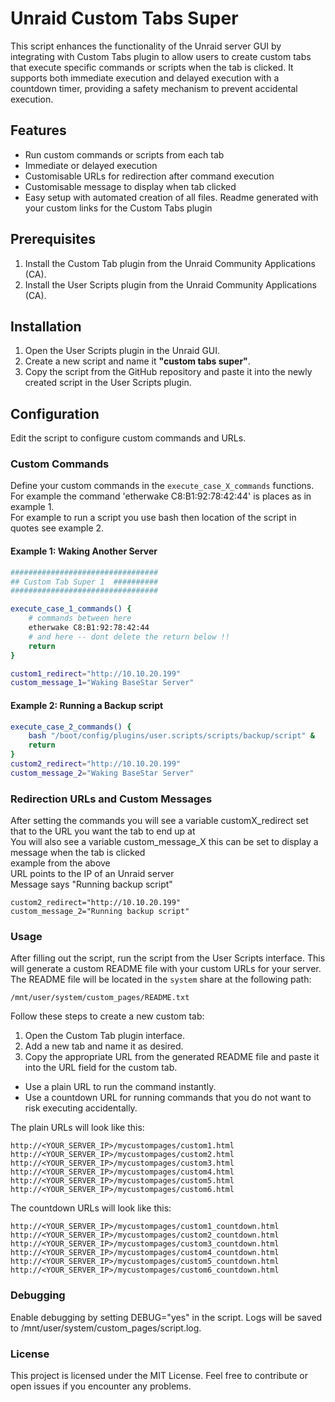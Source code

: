 # Unraid Custom Tabs Super

This script enhances the functionality of the Unraid server GUI by integrating with Custom Tabs plugin to allow users to create custom tabs that execute specific commands or scripts when the tab is clicked. It supports both immediate execution and delayed execution with a countdown timer, providing a safety mechanism to prevent accidental execution.

## Features

- Run custom commands or scripts from each tab
- Immediate or delayed execution
- Customisable URLs for redirection after command execution
- Customisable message to display when tab clicked
- Easy setup with automated creation of all files. Readme generated with your custom links for the Custom Tabs plugin

## Prerequisites

1. Install the Custom Tab plugin from the Unraid Community Applications (CA).
2. Install the User Scripts plugin  from the Unraid Community Applications (CA).

## Installation

1. Open the User Scripts plugin in the Unraid GUI.
2. Create a new script and name it **"custom tabs super"**.
3. Copy the script from the GitHub repository and paste it into the newly created script in the User Scripts plugin.

## Configuration

Edit the script to configure custom commands and URLs.

### Custom Commands

Define your custom commands in the `execute_case_X_commands` functions.<br>
For example the command 'etherwake C8:B1:92:78:42:44'  is places as in example 1. <br>
For example to run a script you use bash then location of the script in quotes see example 2. <br>
#### Example 1: Waking Another Server

```bash
#################################
## Custom Tab Super 1  ##########
#################################

execute_case_1_commands() {
    # commands between here 
    etherwake C8:B1:92:78:42:44
	# and here -- dont delete the return below !!
    return
}

custom1_redirect="http://10.10.20.199" 
custom_message_1="Waking BaseStar Server"   
```

#### Example 2: Running a Backup script

```bash
execute_case_2_commands() {
    bash "/boot/config/plugins/user.scripts/scripts/backup/script" &
    return
}
custom2_redirect="http://10.10.20.199" 
custom_message_2="Waking BaseStar Server"   
```
### Redirection URLs and Custom Messages

After setting the commands you will see a variable customX_redirect  set that to the URL you want the tab to end up at <br>
You will also see a variable custom_message_X  this can be set to display a message when the tab is clicked <br>
example from the above <br>
URL points to the IP of an Unraid server <br>
Message says "Running backup script" <br>

```
custom2_redirect="http://10.10.20.199" 
custom_message_2="Running backup script"   
```

### Usage

After filling out the script, run the script from the User Scripts interface. This will generate a custom README file with your custom URLs for your server. The README file will be located in the `system` share at the following path:

    /mnt/user/system/custom_pages/README.txt

Follow these steps to create a new custom tab:

1. Open the Custom Tab plugin interface.
2. Add a new tab and name it as desired.
3. Copy the appropriate URL from the generated README file and paste it into the URL field for the custom tab.

- Use a plain URL to run the command instantly.
- Use a countdown URL for running commands that you do not want to risk executing accidentally.

The plain URLs will look like this:

    http://<YOUR_SERVER_IP>/mycustompages/custom1.html
    http://<YOUR_SERVER_IP>/mycustompages/custom2.html
    http://<YOUR_SERVER_IP>/mycustompages/custom3.html
    http://<YOUR_SERVER_IP>/mycustompages/custom4.html
    http://<YOUR_SERVER_IP>/mycustompages/custom5.html
    http://<YOUR_SERVER_IP>/mycustompages/custom6.html

The countdown URLs will look like this:

    http://<YOUR_SERVER_IP>/mycustompages/custom1_countdown.html
    http://<YOUR_SERVER_IP>/mycustompages/custom2_countdown.html
    http://<YOUR_SERVER_IP>/mycustompages/custom3_countdown.html
    http://<YOUR_SERVER_IP>/mycustompages/custom4_countdown.html
    http://<YOUR_SERVER_IP>/mycustompages/custom5_countdown.html
    http://<YOUR_SERVER_IP>/mycustompages/custom6_countdown.html

### Debugging

Enable debugging by setting DEBUG="yes" in the script. Logs will be saved to /mnt/user/system/custom_pages/script.log.

### License

This project is licensed under the MIT License. Feel free to contribute or open issues if you encounter any problems.

